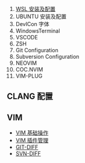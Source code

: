 1. [WSL 安装及配置][]
1. UBUNTU 安装及配置
1. DevICon 字体
1. WindowsTerminal
1. VSCODE
1. ZSH
1. Git Configuration
1. Subversion Configuration
1. NEOVIM
1. COC.NVIM
1. VIM-PLUG

## CLANG 配置

## VIM

- [VIM 基础操作][]
- [VIM 插件管理][]
- [GIT-DIFF][]
- [SVN-DIFF][]

[wsl 安装及配置]: WSL.md
[vim 基础操作]: ./vim/vim-basic.md
[vim 插件管理]: ./vim/vim-plugin-manual.md
[git-diff]: ./vim/git-diff.md
[svn-diff]: ./vim/svn-diff.md
[源配置]: ./misc/源配置.md
[修改键位]: ./misc/修改键位.md
[字体]: ./misc/字体.md
[windowsterminal]: ./misc/WindowsTerminal.md
[vscode]: ./misc/VsCode.md
